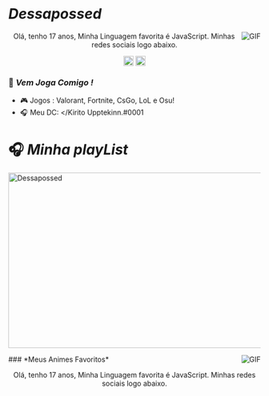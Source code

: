 #                                                                    *Dessapossed*

<img align="right" alt="GIF" src="https://steamuserimages-a.akamaihd.net/ugc/267227358854893671/1818DA2FB3754AF3DCC6525B272163D308F57E1D/" />
<p align="center">Olá, tenho 17 anos, Minha Linguagem favorita é JavaScript. Minhas redes sociais logo abaixo.

</p>
<p align="center">
<a href="https://www.facebook.com/kirito.upptekinn/" target="blank"><img align="center" src="https://cdn.jsdelivr.net/npm/simple-icons@3.0.1/icons/facebook.svg" alt="Dessapossed" height="20" width="20" /></a>
<a href="https://www.instagram.com/dessapossed/?hl=pt-br" target="blank"><img align="center" src="https://cdn.jsdelivr.net/npm/simple-icons@3.0.1/icons/instagram.svg" alt="Dessapossed" height="20" width="20" /></a>
</p>

### 🌟 *Vem Joga Comigo !*

- 🎮 Jogos : Valorant, Fortnite, CsGo, LoL e Osu!
- 🎧 Meu DC: </Kirito Upptekinn.#0001

#                                                                    🎧 *Minha playList*

</p>
<a href="https://open.spotify.com/playlist/2c1cFh0MSwbPoZFfWDHWTm" target="blank"><img align="center" src=https://i.pinimg.com/originals/46/2e/87/462e8760149728015a5e671e05becc6d.gif alt="Dessapossed" height="350" width="1012" /></a>
</p>
### *Meus Animes Favoritos*
                                                                
<img align="right" alt="GIF" src="https://data.whicdn.com/images/308783684/original.gif" />
<p align="center">Olá, tenho 17 anos, Minha Linguagem favorita é JavaScript. Minhas redes sociais logo abaixo.
